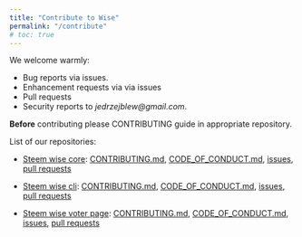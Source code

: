 ```yaml
---
title: "Contribute to Wise"
permalink: "/contribute"
# toc: true
---
```


We welcome warmly:

- Bug reports via issues.
- Enhancement requests via via issues
- Pull requests
- Security reports to _jedrzejblew@gmail.com_.

**Before** contributing please CONTRIBUTING guide in appropriate repository.

List of our repositories:

- [Steem wise core](https://github.com/noisy-witness/steem-wise-core): [CONTRIBUTING.md](https://github.com/noisy-witness/steem-wise-core/blob/master/CONTRIBUTING.md), [CODE_OF_CONDUCT.md](https://github.com/noisy-witness/steem-wise-core/blob/master/CODE_OF_CONDUCT.md), [issues](https://github.com/noisy-witness/steem-wise-core/issues), [pull requests](https://github.com/noisy-witness/steem-wise-core/pulls)

- [Steem wise cli](https://github.com/noisy-witness/steem-wise-cli): [CONTRIBUTING.md](https://github.com/noisy-witness/steem-wise-cli/blob/master/CONTRIBUTING.md), [CODE_OF_CONDUCT.md](https://github.com/noisy-witness/steem-wise-cli/blob/master/CODE_OF_CONDUCT.md), [issues](https://github.com/noisy-witness/steem-wise-cli/issues), [pull requests](https://github.com/noisy-witness/steem-wise-cli/pulls)

- [Steem wise voter page](https://github.com/noisy-witness/steem-wise-voter-page): [CONTRIBUTING.md](https://github.com/noisy-witness/steem-wise-voter-page/blob/master/CONTRIBUTING.md), [CODE_OF_CONDUCT.md](https://github.com/noisy-witness/steem-wise-voter-page/blob/master/CODE_OF_CONDUCT.md), [issues](https://github.com/noisy-witness/steem-wise-voter-page/issues), [pull requests](https://github.com/noisy-witness/steem-wise-voter-page/pulls)

